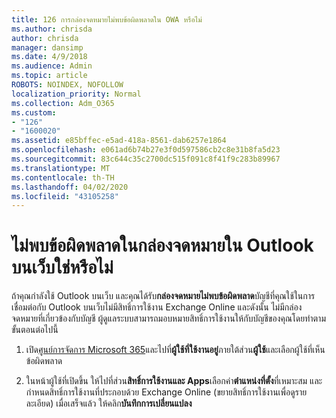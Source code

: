 ```yaml
---
title: 126 การกล่องจดหมายไม่พบข้อผิดพลาดใน OWA หรือไม่
ms.author: chrisda
author: chrisda
manager: dansimp
ms.date: 4/9/2018
ms.audience: Admin
ms.topic: article
ROBOTS: NOINDEX, NOFOLLOW
localization_priority: Normal
ms.collection: Adm_O365
ms.custom:
- "126"
- "1600020"
ms.assetid: e85bffec-e5ad-418a-8561-dab6257e1864
ms.openlocfilehash: e061ad6b74b27e3f0d597586cb2c8e31b8fa5d23
ms.sourcegitcommit: 83c644c35c2700dc515f091c8f41f9c283b89967
ms.translationtype: MT
ms.contentlocale: th-TH
ms.lasthandoff: 04/02/2020
ms.locfileid: "43105258"
---
```

# <a name="getting-a-mailbox-not-found-error-in-outlook-on-the-web"></a>ไม่พบข้อผิดพลาดในกล่องจดหมายใน Outlook บนเว็บใช่หรือไม่

ถ้าคุณกําลังใช้ Outlook บนเว็บ และคุณได้รับ**กล่องจดหมายไม่พบข้อผิดพลาด**บัญชีที่คุณใช้ในการเชื่อมต่อกับ Outlook บนเว็บไม่มีสิทธิ์การใช้งาน Exchange Online และดังนั้น ไม่มีกล่องจดหมายที่เกี่ยวข้องกับบัญชี ผู้ดูแลระบบสามารถมอบหมายสิทธิ์การใช้งานให้กับบัญชีของคุณโดยทําตามขั้นตอนต่อไปนี้

1. เปิด[ศูนย์การจัดการ Microsoft 365](https://portal.office.com/adminportal/home#/homepage)และไปที่**ผู้ใช้ที่ใช้งานอยู่**ภายใต้ส่วน**ผู้ใช้**และเลือกผู้ใช้ที่เห็นข้อผิดพลาด

2. ในหน้าผู้ใช้ที่เปิดขึ้น ให้ไปที่ส่วน**สิทธิ์การใช้งานและ Apps**เลือกค่า**ตําแหน่งที่ตั้ง**ที่เหมาะสม และกําหนดสิทธิ์การใช้งานที่ประกอบด้วย Exchange Online (ขยายสิทธิ์การใช้งานเพื่อดูรายละเอียด) เมื่อเสร็จแล้ว ให้คลิก**บันทึกการเปลี่ยนแปลง**

